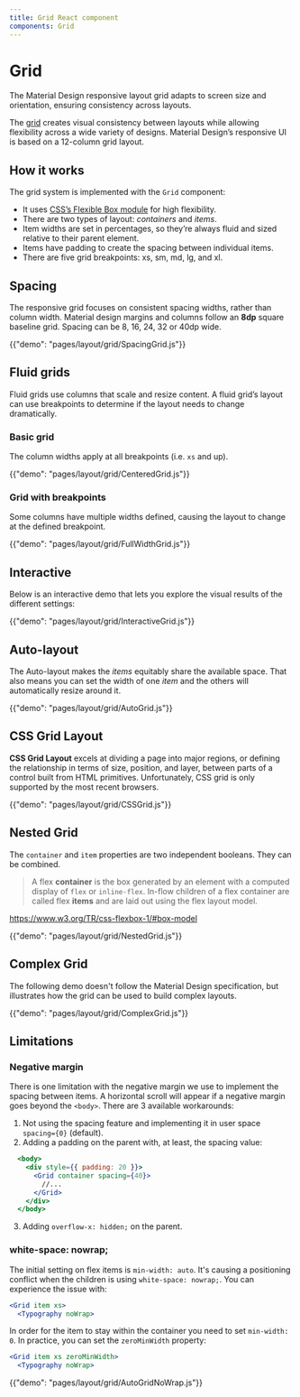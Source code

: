 ```yaml
---
title: Grid React component
components: Grid
---
```


# Grid

<p class="description">The Material Design responsive layout grid adapts to screen size and orientation, ensuring consistency across layouts.</p>

The [grid](https://material.io/design/layout/responsive-layout-grid.html) creates visual consistency between layouts while allowing flexibility across a wide variety of designs.
Material Design’s responsive UI is based on a 12-column grid layout.

## How it works

The grid system is implemented with the `Grid` component:

- It uses [CSS’s Flexible Box module](https://www.w3.org/TR/css-flexbox-1/) for high flexibility.
- There are two types of layout: *containers* and *items*.
- Item widths are set in percentages, so they’re always fluid and sized relative to their parent element.
- Items have padding to create the spacing between individual items.
- There are five grid breakpoints: xs, sm, md, lg, and xl.

## Spacing

The responsive grid focuses on consistent spacing widths, rather than column width.
Material design margins and columns follow an **8dp** square baseline grid.
Spacing can be 8, 16, 24, 32 or 40dp wide.

{{"demo": "pages/layout/grid/SpacingGrid.js"}}

## Fluid grids

Fluid grids use columns that scale and resize content. A fluid grid’s layout can use breakpoints to determine if the layout needs to change dramatically.

### Basic grid

The column widths apply at all breakpoints (i.e. `xs` and up).

{{"demo": "pages/layout/grid/CenteredGrid.js"}}

### Grid with breakpoints

Some columns have multiple widths defined, causing the layout to change at the defined breakpoint.

{{"demo": "pages/layout/grid/FullWidthGrid.js"}}

## Interactive

Below is an interactive demo that lets you explore the visual results of the different settings:

{{"demo": "pages/layout/grid/InteractiveGrid.js"}}

## Auto-layout

The Auto-layout makes the *items* equitably share the available space.
That also means you can set the width of one *item* and the others will automatically resize around it.

{{"demo": "pages/layout/grid/AutoGrid.js"}}

## CSS Grid Layout

**CSS Grid Layout** excels at dividing a page into major regions, or defining the relationship in terms of size, position, and layer, between parts of a control built from HTML primitives.
Unfortunately, CSS grid is only supported by the most recent browsers.

{{"demo": "pages/layout/grid/CSSGrid.js"}}

## Nested Grid

The `container` and `item` properties are two independent booleans. They can be combined.

> A flex **container** is the box generated by an element with a computed display of `flex` or `inline-flex`. In-flow children of a flex container are called flex **items** and are laid out using the flex layout model.

https://www.w3.org/TR/css-flexbox-1/#box-model

{{"demo": "pages/layout/grid/NestedGrid.js"}}

## Complex Grid

The following demo doesn't follow the Material Design specification, but illustrates how the grid can be used to build complex layouts.

{{"demo": "pages/layout/grid/ComplexGrid.js"}}

## Limitations

### Negative margin

There is one limitation with the negative margin we use to implement the spacing between items.
A horizontal scroll will appear if a negative margin goes beyond the `<body>`.
There are 3 available workarounds:
1. Not using the spacing feature and implementing it in user space `spacing={0}` (default).
2. Adding a padding on the parent with, at least, the spacing value:
```jsx
  <body>
    <div style={{ padding: 20 }}>
      <Grid container spacing={40}>
        //...
      </Grid>
    </div>
  </body>
```
3. Adding `overflow-x: hidden;` on the parent.

### white-space: nowrap;

The initial setting on flex items is `min-width: auto`.
It's causing a positioning conflict when the children is using `white-space: nowrap;`.
You can experience the issue with:
```jsx
<Grid item xs>
  <Typography noWrap>
```

In order for the item to stay within the container you need to set `min-width: 0`.
In practice, you can set the `zeroMinWidth` property:
```jsx
<Grid item xs zeroMinWidth>
  <Typography noWrap>
```

{{"demo": "pages/layout/grid/AutoGridNoWrap.js"}}
